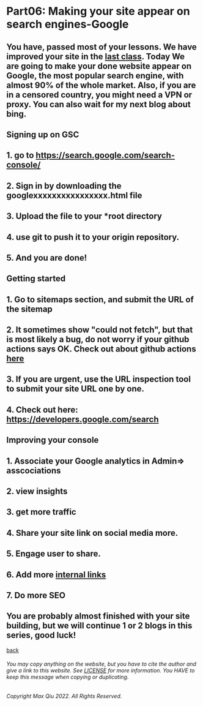 # Part06: Making your site appear on search engines-Google
## You have, passed most of your lessons. We have improved your site in the [last class](https://qqiumax.github.io/blog/improving-your-site/). Today We are going to make your done website appear on Google, the most popular search engine, with almost 90% of the whole market. Also, if you are in a censored country, you might need a VPN or proxy. You can also wait for my next blog about bing.
## **Signing up on GSC**
## 1. go to <https://search.google.com/search-console/>
## 2. Sign in by downloading the googlexxxxxxxxxxxxxxxx.html file
## 3. Upload the file to your ***root** directory
## 4. use git to push it to your origin repository.
## 5. And you are done!

## **Getting started**
## 1. Go to sitemaps section, and submit the URL of the sitemap
## 2. It sometimes show "could not fetch", but that is most likely a bug, do not worry if your github actions says OK. Check out about github actions [here](https://qqiumax.github.io/blog/troubleshoot1/)
## 3. If you are urgent, use the URL inspection tool to submit your site URL one by one.
## 4. Check out here: <https://developers.google.com/search>

## **Improving your console**
## 1. Associate your Google analytics in Admin=> asscociations
## 2. view insights
## 3. get more traffic
## 4. Share your site link on social media more.
## 5. Engage user to share.
## 6. Add more [internal links](https://qqiumax.github.io/blog/)
## 7. Do more SEO

## You are probably almost finished with your site building, but we will continue 1 or 2 blogs in this series, good luck!

[back](https://qqiumax.github.io/blog/)


###### You may copy anything on the website, but you have to cite the author and give a link to this website. See [LICENSE](https://qqiumax.github.io/LICENSE) for more information. You HAVE to keep this message when copying or duplicating.

###### Copyright Max Qiu 2022. All Rights Reserved.